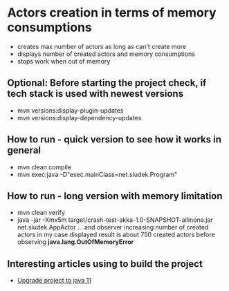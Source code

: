 # Actors creation in terms of memory consumptions

* creates max number of actors as long as can't create more
* displays number of created actors and memory consumptions
* stops work when out of memory

## Optional: Before starting the project check, if tech stack is used with newest versions

* mvn versions:display-plugin-updates
* mvn versions:display-dependency-updates

## How to run - quick version to see how it works in general

* mvn clean compile
* mvn exec:java -D"exec.mainClass=net.siudek.Program"

## How to run - long version with memory limitation

* mvn clean verify
* java -jar -Xmx5m target/crash-test-akka-1.0-SNAPSHOT-allinone.jar net.siudek.AppActor
  ... and observer increasing number of created actors
  in my case displayed result is about 750 created actors before observing **java.lang.OutOfMemoryError**

## Interesting articles using to build the project

* [Upgrade project to java 11](https://winterbe.com/posts/2018/08/29/migrate-maven-projects-to-java-11-jigsaw/)
